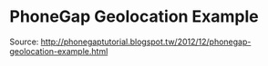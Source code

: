 PhoneGap Geolocation Example
===========

Source:
http://phonegaptutorial.blogspot.tw/2012/12/phonegap-geolocation-example.html
